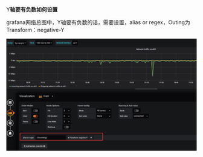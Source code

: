 Y**轴要有负数如何设置**

grafana网络总图中，Y轴要有负数的话，需要设置，alias or regex，Outing为 Transform：negative-Y

![](images/image-20200323205311303.png)